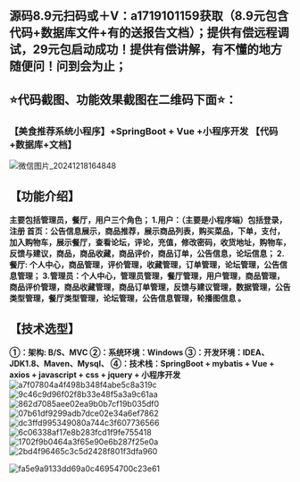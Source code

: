 ## 源码8.9元扫码或＋V：a1719101159获取（8.9元包含代码+数据库文件+有的送报告文档）；提供有偿远程调试，29元包启动成功！提供有偿讲解，有不懂的地方随便问！问到会为止；
## ⭐代码截图、功能效果截图在二维码下面⭐：
### 【美食推荐系统小程序】+SpringBoot + Vue +小程序开发 【代码+数据库+文档】
![微信图片_20241218164848](https://github.com/user-attachments/assets/646b2784-afb8-47ee-a4d4-5ccc9f96b331)

## 【功能介绍】
**主要包括管理员，餐厅，用户三个角色；
1.用户：（主要是小程序端）包括登录，注册
首页：公告信息展示，商品推荐，展示商品列表，购买菜品，下单，支付，加入购物车，展示餐厅，查看论坛，评论，充值，修改密码，收货地址，购物车，反馈与建议，商品，商品收藏，商品评价，商品订单，公告信息，论坛信息；
2.餐厅: 个人中心，商品管理，评价管理，收藏管理，订单管理，论坛管理，公告信息管理；
3.管理员：个人中心，管理员管理，餐厅管理，用户管理，商品管理，商品评价管理，商品收藏管理，商品订单管理，反馈与建议管理，数据管理，公告类型管理，餐厅类型管理，论坛管理，公告信息管理，轮播图信息
。**
## 【技术选型】
**①：架构: B/S、MVC
②：系统环境：Windows
③：开发环境：IDEA、JDK1.8、Maven、Mysql、
④：技术栈：SpringBoot + mybatis + Vue + axios + javascript + css + jquery + 小程序开发**
![a7f07804a4f498b348f4abe5c8a319c](https://github.com/user-attachments/assets/0acf2d88-9601-4d69-8cc3-e82d6c3e724b)
![9c46c9d96f02f8b33e48f5a3a9c61aa](https://github.com/user-attachments/assets/fcb26ffc-643f-44b9-b991-1a1043c48ca7)
![862d7085aee02ea9b0b7cf19b035df0](https://github.com/user-attachments/assets/059c4211-4059-49e8-bd90-a099008f836b)
![07b61df9299adb7dce02e34a6ef7862](https://github.com/user-attachments/assets/e6f60eb5-bc73-44f9-9ab8-f63496bd95cb)
![dc3ffd995349080a744c3f607736566](https://github.com/user-attachments/assets/294d62d8-1682-4e20-ae32-3de1755d88f1)
![6c06338af17e8b283fcd1f9fe755418](https://github.com/user-attachments/assets/095bb622-1fb2-4587-ae82-940b821b10a3)
![1702f9b0464a3f65e90e6b287f25e0a](https://github.com/user-attachments/assets/1dd0b076-154d-468f-b425-6c21af618f08)
![2bd4f96465c3c5d2428f801f3dfa960](https://github.com/user-attachments/assets/8b675dbe-ae3b-4332-ac0c-64d5d0136ce5)

![fa5e9a9133dd69a0c46954700c23e61](https://github.com/user-attachments/assets/5d3cd936-e715-4fe3-8435-de4045d680db)










